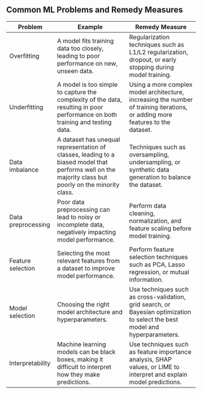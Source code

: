 ## Common ML Problems and Remedy Measures

| Problem | Example | Remedy Measure |
|---------|---------|----------------|
| Overfitting | A model fits training data too closely, leading to poor performance on new, unseen data. | Regularization techniques such as L1/L2 regularization, dropout, or early stopping during model training. |
| Underfitting | A model is too simple to capture the complexity of the data, resulting in poor performance on both training and testing data. | Using a more complex model architecture, increasing the number of training iterations, or adding more features to the dataset. |
| Data imbalance | A dataset has unequal representation of classes, leading to a biased model that performs well on the majority class but poorly on the minority class. | Techniques such as oversampling, undersampling, or synthetic data generation to balance the dataset. |
| Data preprocessing | Poor data preprocessing can lead to noisy or incomplete data, negatively impacting model performance. | Perform data cleaning, normalization, and feature scaling before model training. |
| Feature selection | Selecting the most relevant features from a dataset to improve model performance. | Perform feature selection techniques such as PCA, Lasso regression, or mutual information. |
| Model selection | Choosing the right model architecture and hyperparameters. | Use techniques such as cross-validation, grid search, or Bayesian optimization to select the best model and hyperparameters. |
| Interpretability | Machine learning models can be black boxes, making it difficult to interpret how they make predictions. | Use techniques such as feature importance analysis, SHAP values, or LIME to interpret and explain model predictions. |
